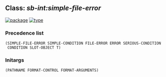 ## Class: ***sb-int:simple-file-error***
[![package](https://img.shields.io/badge/Package-SB--INT-5f9ea0.svg?style=social&colorA=999999)](../) [![type](https://img.shields.io/badge/Type-Class-5f9ea0.svg?style=social&colorA=999999)](../#class) 
### Precedence list
```
(SIMPLE-FILE-ERROR SIMPLE-CONDITION FILE-ERROR ERROR SERIOUS-CONDITION
 CONDITION SLOT-OBJECT T)
```
### Initargs
```
(PATHNAME FORMAT-CONTROL FORMAT-ARGUMENTS)
```
